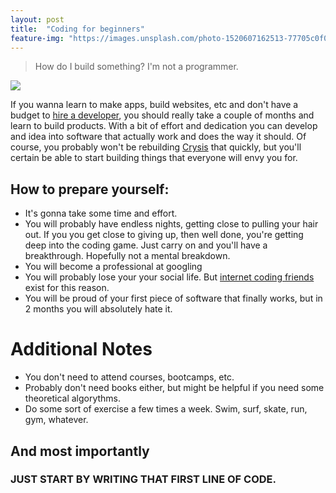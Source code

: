 ```yaml
---
layout: post
title:  "Coding for beginners"
feature-img: "https://images.unsplash.com/photo-1520607162513-77705c0f0d4a?ixlib=rb-0.3.5&q=80&fm=jpg&crop=entropy&cs=tinysrgb&w=1080&fit=max&ixid=eyJhcHBfaWQiOjExNzczfQ&s=19f37de81950edd51d25ddd1a8aa9687"
---
```


> How do I build something? I'm not a programmer.

![](https://res.cloudinary.com/cinemakers/image/upload/v1540363568/blog/Screen-Shot-2018-09-05-at-13.21.44.png)

If you wanna learn to make apps, build websites, etc and don't have a budget to [hire a developer](/hire-me), you should really take a couple of months and learn to build products. With a bit of effort and dedication you can develop and idea into software that actually work and does the way it should. Of course, you probably won't be rebuilding [Crysis](https://en.wikipedia.org/wiki/Crysis_3) that quickly, but you'll certain be able to start building things that everyone will envy you for.

How to prepare yourself:
------------------------

*   It's gonna take some time and effort.
*   You will probably have endless nights, getting close to pulling your hair out. If you you get close to giving up, then well done, you're getting deep into the coding game. Just carry on and you'll have a breakthrough. Hopefully not a mental breakdown.
*   You will become a professional at googling
*   You will probably lose your your social life. But [internet coding friends](http://wip.chat/) exist for this reason.
*   You will be proud of your first piece of software that finally works, but in 2 months you will absolutely hate it.

Additional Notes
================

*   You don't need to attend courses, bootcamps, etc.
*   Probably don't need books either, but might be helpful if you need some theoretical algorythms.
*   Do some sort of exercise a few times a week. Swim, surf, skate, run, gym, whatever.

And most importantly
--------------------

### JUST START BY WRITING THAT FIRST LINE OF CODE.